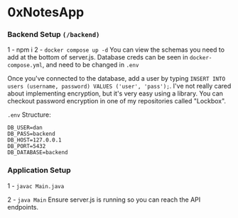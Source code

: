 # 0xNotesApp

### Backend Setup `(/backend)`
1 - npm i
2 - `docker compose up -d`
You can view the schemas you need to add at the bottom of server.js.
Database creds can be seen in `docker-compose.yml`, and need to be changed in `.env`

Once you've connected to the database, add a user by typing `INSERT INTO users (username, password) VALUES ('user', 'pass');`. I've not really cared about implementing encryption, but it's very easy using a library. You can checkout password encryption in one of my repositories called "Lockbox".

`.env` Structure:
```
DB_USER=dan
DB_PASS=backend
DB_HOST=127.0.0.1
DB_PORT=5432
DB_DATABASE=backend
```

### Application Setup
1 - `javac Main.java`

2 - `java Main`
Ensure server.js is running so you can reach the API endpoints.

